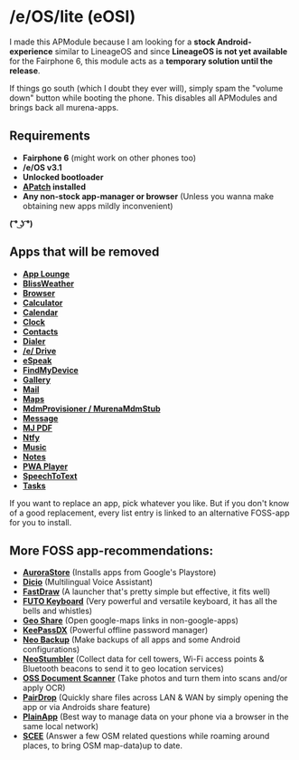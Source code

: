 # /e/OS/lite (eOSl)
I made this APModule because I am looking for a **stock Android-experience** similar to LineageOS and since **LineageOS is not yet available** for the Fairphone 6, this module acts as a **temporary solution until the release**.

If things go south (which I doubt they ever will), simply spam the "volume down" button while booting the phone. This disables all APModules and brings back all murena-apps.

## Requirements
- **Fairphone 6** (might work on other phones too)
- **/e/OS v3.1**
- **Unlocked bootloader**
- **[APatch](https://github.com/bmax121/APatch) installed**
- **Any non-stock app-manager or browser** (Unless you wanna make obtaining new apps mildly inconvenient)

**( ͡° ͜ʖ ͡°)**

## Apps that will be removed
- **[App Lounge](https://f-droid.org/packages/com.looker.droidify)**
- **[BlissWeather](https://f-droid.org/packages/org.breezyweather)**
- **[Browser](https://fdroid.link/#https://www.cromite.org/fdroid/repo?fingerprint=49F37E74DEE483DCA2B991334FB5A0200787430D0B5F9A783DD5F13695E9517B)**
- **[Calculator](https://f-droid.org/packages/net.youapps.calcyou)**
- **[Calendar](https://f-droid.org/packages/org.fossify.calendar)**
- **[Clock](https://f-droid.org/packages/com.best.deskclock)**
- **[Contacts](https://f-droid.org/packages/org.fossify.contacts)**
- **[Dialer](https://f-droid.org/packages/org.fossify.phone)**
- **[/e/ Drive](https://f-droid.org/packages/com.github.catfriend1.syncthingandroid)**
- **[eSpeak](https://f-droid.org/packages/org.woheller69.ttsengine)**
- **[FindMyDevice](https://f-droid.orgpackages/de.nulide.findmydevice)**
- **[Gallery](https://f-droid.org/packages/org.fossify.gallery)**
- **[Mail](https://f-droid.org/packages/net.thunderbird.android)**
- **[Maps](https://f-droid.org/packages/app.comaps.fdroid)**
- **[MdmProvisioner / MurenaMdmStub](https://f-droid.org/packages/com.hmdm.launcher)**
- **[Message](https://f-droid.org/packages/org.fossify.messages)**
- **[MJ PDF](https://fdroid.link/#https://www.cromite.org/fdroid/repo?fingerprint=49F37E74DEE483DCA2B991334FB5A0200787430D0B5F9A783DD5F13695E9517B)**
- **[Ntfy](https://f-droid.org/en/packages/io.heckel.ntfy/)**
- **[Music](https://f-droid.org/packages/org.oxycblt.auxio)**
- **[Notes](https://f-droid.org/packages/org.fossify.notes)**
- **[PWA Player](https://fdroid.link/#https://cromite.org/fdroid/repo?fingerprint=49F37E74DEE483DCA2B991334FB5A0200787430D0B5F9A783DD5F13695E9517B)**
- **[SpeechToText](https://fdroid.link/#https://app.futo.org/fdroid/repo?fingerprint=39D47869D29CBFCE4691D9F7E6946A7B6D7E6FF4883497E6E675744ECDFA6D6D)**
- **[Tasks](https://f-droid.org/packages/at.techbee.jtx)**


If you want to replace an app, pick whatever you like. But if you don't know of a good replacement, every list entry is linked to an alternative FOSS-app for you to install.

## More FOSS app-recommendations:
- **[AuroraStore](https://github.com/whyorean/AuroraStore)** (Installs apps from Google's Playstore)
- **[Dicio](https://f-droid.org/packages/org.stypox.dicio)** (Multilingual Voice Assistant)
- **[FastDraw](https://f-droid.org/packages/peterfajdiga.fastdraw)** (A launcher that's pretty simple but effective, it fits well)
- **[FUTO Keyboard](https://fdroid.link/#https://app.futo.org/fdroid/repo?fingerprint=39D47869D29CBFCE4691D9F7E6946A7B6D7E6FF4883497E6E675744ECDFA6D6D)** (Very powerful and versatile keyboard, it has all the bells and whistles)
- **[Geo Share](https://f-droid.org/packages/page.ooooo.geoshare)** (Open google-maps links in non-google-apps)
- **[KeePassDX](https://f-droid.org/packages/com.kunzisoft.keepass.libre)** (Powerful offline password manager)
- **[Neo Backup](https://f-droid.org/packages/com.machiav3lli.backup)** (Make backups of all apps and some Android configurations)
- **[NeoStumbler](https://f-droid.org/packages/xyz.malkki.neostumbler.fdroid)** (Collect data for cell towers, Wi-Fi access points & Bluetooth beacons to send it to geo location services)
- **[OSS Document Scanner](https://fdroid.link/#https://apt.izzysoft.de/fdroid/repo?fingerprint=3BF0D6ABFEAE2F401707B6D966BE743BF0EEE49C2561B9BA39073711F628937A)** (Take photos and turn them into scans and/or apply OCR)
- **[PairDrop](https://f-droid.org/packages/com.fmsys.snapdrop)** (Quickly share files across LAN & WAN by simply opening the app or via Androids share feature)
- **[PlainApp](https://f-droid.org/packages/com.ismartcoding.plain)** (Best way to manage data on your phone via a browser in the same local network)
- **[SCEE](https://f-droid.org/packages/de.westnordost.streetcomplete.expert)** (Answer a few OSM related questions while roaming around places, to bring OSM map-data)up to date.